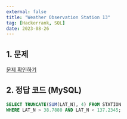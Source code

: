 ```yaml
---
external: false
title: "Weather Observation Station 13"
tag: [Hackerrank, SQL]
date: 2023-08-26
---
```


## 1. 문제

[문제 확인하기](https://www.hackerrank.com/challenges/weather-observation-station-13/problem?isFullScreen=true&h_r=next-challenge&h_v=zen)

## 2. 정답 코드 (MySQL)

```sql
SELECT TRUNCATE(SUM(LAT_N), 4) FROM STATION
WHERE LAT_N > 38.7880 AND LAT_N < 137.2345;
```
